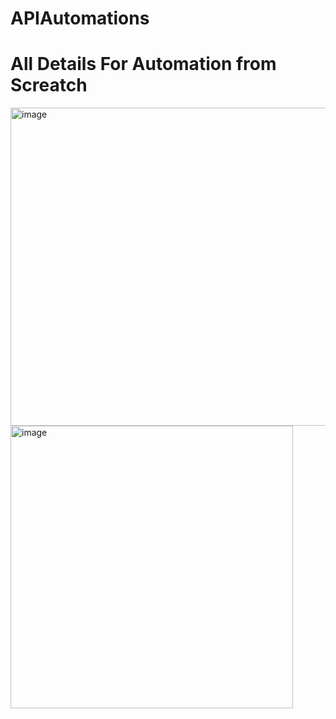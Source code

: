 # APIAutomations

# All Details For Automation from Screatch 

<img width="509" alt="image" src="https://user-images.githubusercontent.com/60100410/224384931-82c0957c-a8b6-48b2-90a0-6e83c73e6846.png">


<img width="452" alt="image" src="https://user-images.githubusercontent.com/60100410/224385329-f4484085-0c8b-4dac-a2f4-90a3988f150e.png">

